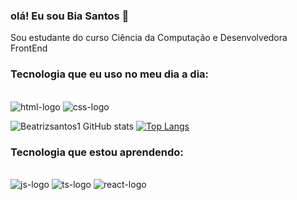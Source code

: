 ### olá! Eu sou Bia Santos 👋

 Sou estudante do curso Ciência da Computação e Desenvolvedora FrontEnd 

### Tecnologia que eu uso no meu dia a dia:

<div style="display:inline-block"><br/>
<img src="https://img.shields.io/badge/HTML5-E34F26?style=for-the-badge&logo=html5&logoColor=white" alt="html-logo" />
<img src="https://img.shields.io/badge/CSS3-1572B6?style=for-the-badge&logo=css3&logoColor=white" alt="css-logo" />
</div> <br/>

![ Beatrizsantos1 GitHub stats](https://github-readme-stats.vercel.app/api?username=Biasantos&show_icons=true&theme=radical)
[![Top Langs](https://github-readme-stats.vercel.app/api/top-langs/?username=Beatrizsantos1&layout=compact)](https://github.com/anuraghazra/github-readme-stats)

### Tecnologia que estou aprendendo:
<div style="display:inline-block"><br/>
<img src="https://img.shields.io/badge/JavaScript-323330?style=for-the-badge&logo=javascript&logoColor=F7DF1E" alt="js-logo" />
<img src="https://img.shields.io/badge/TypeScript-007ACC?style=for-the-badge&logo=typescript&logoColor=white" alt="ts-logo" />
<img src="https://img.shields.io/badge/React-20232A?style=for-the-badge&logo=react&logoColor=61DAFB" alt="react-logo" />
</div>

